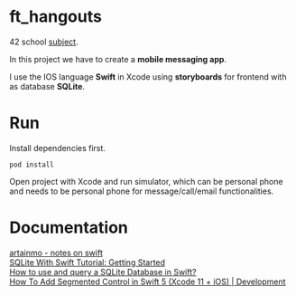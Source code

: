 # ft_hangouts
42 school [subject](https://cdn.intra.42.fr/pdf/pdf/60916/en.subject.pdf).

In this project we have to create a **mobile messaging app**. 

I use the IOS language **Swift** in Xcode using **storyboards** for frontend with as database **SQLite**.

# Run
Install dependencies first.
```
pod install
```
Open project with Xcode and run simulator, which can be personal phone and needs to be personal phone for message/call/email functionalities.

# Documentation
[artainmo - notes on swift](https://github.com/artainmo/WebDevelopment/blob/main/mobile/swift/README.md)<br>
[SQLite With Swift Tutorial: Getting Started](https://www.kodeco.com/6620276-sqlite-with-swift-tutorial-getting-started)<br>
[How to use and query a SQLite Database in Swift?](https://www.youtube.com/watch?v=v_qLPnRBvBA)<br>
[How To Add Segmented Control in Swift 5 (Xcode 11 + iOS) | Development](https://www.youtube.com/watch?v=P0JsbjbzG9A)

